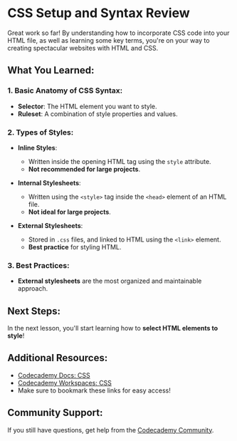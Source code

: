 # CSS Setup and Syntax Review

Great work so far! By understanding how to incorporate CSS code into your HTML file, as well as learning some key terms, you're on your way to creating spectacular websites with HTML and CSS.

## What You Learned:

### 1. Basic Anatomy of CSS Syntax:
- **Selector**: The HTML element you want to style.
- **Ruleset**: A combination of style properties and values.

### 2. Types of Styles:

- **Inline Styles**: 
  - Written inside the opening HTML tag using the `style` attribute.
  - **Not recommended for large projects**.

- **Internal Stylesheets**: 
  - Written using the `<style>` tag inside the `<head>` element of an HTML file.
  - **Not ideal for large projects**.

- **External Stylesheets**: 
  - Stored in `.css` files, and linked to HTML using the `<link>` element.
  - **Best practice** for styling HTML.

### 3. Best Practices:
- **External stylesheets** are the most organized and maintainable approach.

## Next Steps:
In the next lesson, you'll start learning how to **select HTML elements to style**!

## Additional Resources:
- [Codecademy Docs: CSS](https://www.codecademy.com/docs)
- [Codecademy Workspaces: CSS](https://www.codecademy.com/workspaces)
- Make sure to bookmark these links for easy access!

## Community Support:
If you still have questions, get help from the [Codecademy Community](https://www.codecademy.com).
